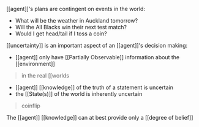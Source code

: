 [[agent]]'s plans are contingent on events in the world:
- What will be the weather in Auckland tomorrow?
- Will the All Blacks win their next test match?
- Would I get head/tail if I toss a coin?

[[uncertainty]] is an important aspect of an [[agent]]'s decision making:
- [[agent]] only have [[Partially Observable]] information about the [[environment]]
>	in the real [[worlds
- [[agent]] [[knowledge]] of the truth of a statement is uncertain
- the [[State(s)]] of the world is inherently uncertain
>	coinflip

The [[agent]] [[knowledge]] can at best provide only a [[degree of belief]]
